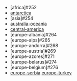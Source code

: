 * [africa]#252
* [antarctica](https://circle-artifacts.com/gh/navit-gps/maptool/253/artifacts/0/tmp/circle-artifacts.fNDeNPb/antarctica.bin)
* [asia]#254
* [australia-oceania](https://circle-artifacts.com/gh/navit-gps/maptool/255/artifacts/0/tmp/circle-artifacts.6l2dvPW/australia-oceania.bin)
* [central-america](https://circle-artifacts.com/gh/navit-gps/maptool/256/artifacts/0/tmp/circle-artifacts.RWCBUU4/central-america.bin)
* [europe-albania]#264
* [europe-alps]#265
* [europe-andorra]#268
* [europe-austria]#269
* [europe-azores]#271
* [europe-belarus]#274
* [europe-belgium]#276
* [europe-serbia](https://circle-artifacts.com/gh/navit-gps/maptool/239/artifacts/0/tmp/circle-artifacts.YmoRCzd/europe-serbia.bin)
[europe-turkey](https://circle-artifacts.com/gh/navit-gps/maptool/221/artifacts/0/tmp/circle-artifacts.KxH0UZU/europe-turkey.bin)
